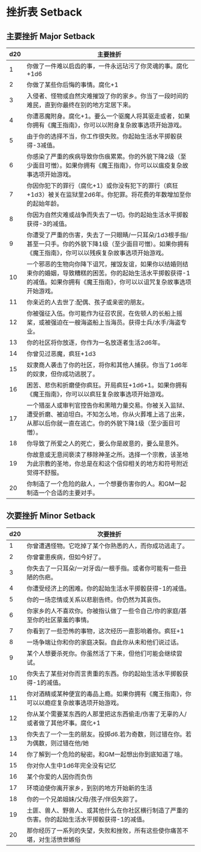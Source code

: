 # 挫折表 Setback

## 主要挫折 Major Setback

<table>
<thead>
<tr class="header">
<th>d20</th>
<th>主要挫折</th>
</tr>
</thead>
<tbody>
<tr class="odd">
<td>1</td>
<td>你做了一件难以启齿的事，一件永远玷污了你灵魂的事。腐化+1d6</td>
</tr>
<tr class="even">
<td>2</td>
<td>你做了某些你后悔的事情。腐化+1</td>
</tr>
<tr class="odd">
<td>3</td>
<td>入侵者、怪物或自然灾难摧毁了你的家乡。你当了一段时间的难民，直到你最终在别的地方定居下来。</td>
</tr>
<tr class="even">
<td>4</td>
<td>你遭恶魔附身。腐化+1。要么一个驱魔人将其驱走或者，如果你拥有《魔王指南》，你可以以附身复杂故事选项开始游戏。</td>
</tr>
<tr class="odd">
<td>5</td>
<td>由于你的选择不当，你工作很失败。你起始生活水平掷骰获得-3减值。</td>
</tr>
<tr class="even">
<td>6</td>
<td>你感染了严重的疾病导致你伤痕累累。你的外貌下降2级（至少面目可憎）。如果你拥有《魔王指南》，你可以以瘟疫复杂故事选项开始游戏。</td>
</tr>
<tr class="odd">
<td>7</td>
<td>你因你犯下的罪行（腐化+1）或你没有犯下的罪行（疯狂+1d3）被关在监狱里2d6年。你犯罪。将花费的年数增加至你的起始年龄。</td>
</tr>
<tr class="even">
<td>8</td>
<td>你因为自然灾难或战争而失去了一切。你的起始生活水平掷骰获得-3的减值。</td>
</tr>
<tr class="odd">
<td>9</td>
<td>你遭受了严重的伤害，失去了一只眼睛/一只耳朵/1d3根手指/甚至一只手。你的外貌下降1级（至少面目可憎）。如果你拥有《魔王指南》，你可以以残疾复杂故事选项开始游戏。</td>
</tr>
<tr class="even">
<td>10</td>
<td>一个邪恶的生物向你降下诅咒，摧毁友谊，如果你以结婚则结束你的婚姻，导致糟糕的困苦。你的起始生活水平掷骰获得-1的减值。如果你拥有《魔王指南》，你可以以诅咒复杂故事选项开始游戏。</td>
</tr>
<tr class="odd">
<td>11</td>
<td>你亲近的人去世了:配偶、孩子或亲密的朋友。</td>
</tr>
<tr class="even">
<td>12</td>
<td>你被强征入伍。你可能作为征召农民，在佐顿人的长船上摇桨，或被强迫在一艘海盗船上当海员。获得士兵/水手/海盗专业。</td>
</tr>
<tr class="odd">
<td>13</td>
<td>你的社区将你放逐，你作为一名放逐者生活2d6年。</td>
</tr>
<tr class="even">
<td>14</td>
<td>你曾见过恶魔，疯狂+1d3</td>
</tr>
<tr class="odd">
<td>15</td>
<td>奴隶商人袭击了你的社区，将你和其他人捕获。你当了1d6年的奴隶，但你成功逃脱了。</td>
</tr>
<tr class="even">
<td>16</td>
<td>困苦、悲伤和折磨使你疯狂。开局疯狂+1d6+1。如果你拥有《魔王指南》，你可以以疯狂复杂故事选项开始游戏。</td>
</tr>
<tr class="odd">
<td>17</td>
<td>一个猎巫人或审判官控告你和黑暗力量交易。你被关入监狱、遭受折磨、被迫坦白。不知怎么地，你从火葬堆上逃了出来，从那以后你就一直在逃亡。你的外貌下降1级（至少面目可憎）。</td>
</tr>
<tr class="even">
<td>18</td>
<td>你导致了所爱之人的死亡，要么你是故意的，要么是意外。</td>
</tr>
<tr class="odd">
<td>19</td>
<td>你故意或无意间亵渎了移除神圣之所。选择一个宗教，该圣地为此宗教的圣地，你总是在和这个信仰相关的地方和符号附近觉得不舒服。</td>
</tr>
<tr class="even">
<td>20</td>
<td>你制造了一个危险的敌人，一个想要伤害你的人。和GM一起制造一个合适的主要对手。</td>
</tr>
</tbody>
</table>

## 次要挫折 Minor Setback

<table>
<thead>
<tr class="header">
<th>d20</th>
<th>次要挫折</th>
</tr>
</thead>
<tbody>
<tr class="odd">
<td>1</td>
<td>你曾遭遇怪物。它吃掉了某个你熟悉的人，而你成功逃走了。</td>
</tr>
<tr class="even">
<td>2</td>
<td>你曾霍患疾病，但如今好了。</td>
</tr>
<tr class="odd">
<td>3</td>
<td>你失去了一只耳朵/一对牙齿/一根手指。或者你可能有一些丑陋的伤疤。</td>
</tr>
<tr class="even">
<td>4</td>
<td>你遭受经济上的困难。你的起始生活水平掷骰获得-1的减值。</td>
</tr>
<tr class="odd">
<td>5</td>
<td>你的一场恋情或关系以悲剧告终。你仍然为其哀伤。</td>
</tr>
<tr class="even">
<td>6</td>
<td>你家乡的人不喜欢你。你被指认做了一些令自己/你的家庭/甚至你的社区蒙羞的事情。</td>
</tr>
<tr class="odd">
<td>7</td>
<td>你看到了一些恐怖的事物，这次经历一直影响着你。疯狂+1</td>
</tr>
<tr class="even">
<td>8</td>
<td>一场争端让你和你的家庭决裂。自此你从未和他们说过话。</td>
</tr>
<tr class="odd">
<td>9</td>
<td>某个人想要杀死你。你虽然活了下来，但他们可能会继续尝试。</td>
</tr>
<tr class="even">
<td>10</td>
<td>你失去了某些对你而言贵重的东西。你的起始生活水平掷骰获得-1的减值。</td>
</tr>
<tr class="odd">
<td>11</td>
<td>你对酒精或某种便宜的毒品上瘾。如果你拥有《魔王指南》，你可以以瘾症复杂故事选项开始游戏。</td>
</tr>
<tr class="even">
<td>12</td>
<td>你从某个需要某东西的人那里把这东西偷走/伤害了无辜的人/或者做了其他坏事。腐化+1</td>
</tr>
<tr class="odd">
<td>13</td>
<td>你失去了一个一生的朋友。投掷d6.若为奇数，则过错在你。若为偶数，则过错在他/她</td>
</tr>
<tr class="even">
<td>14</td>
<td>你了解到一个危险的秘密。和GM一起想出你到底知道了啥。</td>
</tr>
<tr class="odd">
<td>15</td>
<td>你对你人生中1d6年完全没有记忆</td>
</tr>
<tr class="even">
<td>16</td>
<td>某个你爱的人因你而负伤</td>
</tr>
<tr class="odd">
<td>17</td>
<td>环境迫使你离开家乡，到别的地方开始新的生活</td>
</tr>
<tr class="even">
<td>18</td>
<td>你的一个兄弟姐妹/父母/孩子/伴侣失踪了。</td>
</tr>
<tr class="odd">
<td>19</td>
<td>土匪、兽人、野兽人、或其他什么在你社区横行制造了严重的伤害。你的起始生活水平掷骰获得-1的减值。</td>
</tr>
<tr class="even">
<td>20</td>
<td>那你经历了一系列的失望，失败和挫败，所有这些使你痛苦不堪，对生活愤世嫉俗</td>
</tr>
</tbody>
</table>

 
